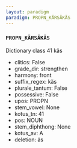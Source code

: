 ```yaml
---
layout: paradigm
paradigm: PROPN_KÄRSÄKÄS
---
```

### ` PROPN_KÄRSÄKÄS `

Dictionary class 41 käs
* clitics: False
* grade_dir: strengthen
* harmony: front
* suffix_regex: käs
* plurale_tantum: False
* possessive: False
* upos: PROPN
* stem_vowel: None
* kotus_tn: 41
* pos: NOUN
* stem_diphthong: None
* kotus_av: A
* deletion: äs
